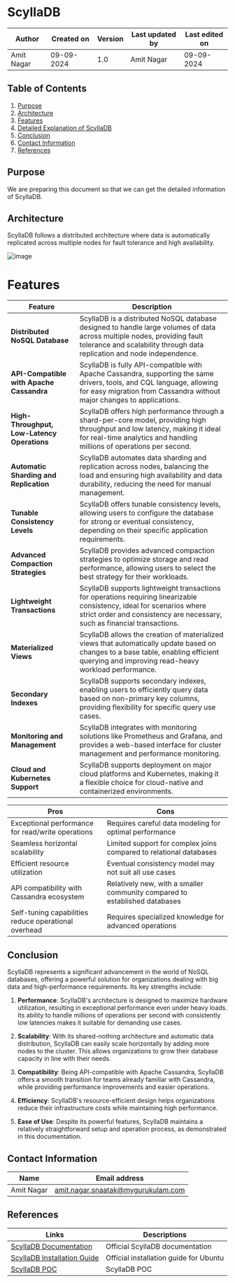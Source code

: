 # ScyllaDB 

| Author | Created on | Version | Last updated by | Last edited on |
|--------|------------|---------|----------------|----------------|
| Amit Nagar | 09-09-2024 | 1.0 | Amit Nagar | 09-09-2024 |

## Table of Contents

1. [Purpose](#purpose)
2. [Architecture](#architecture)
3. [Features](#features)
4. [Detailed Explanation of ScyllaDB](#detailed-explanation-of-scylladb)
5. [Conclusion](#conclusion)
6. [Contact Information](#contact-information)
7. [References](#references)
    

## Purpose

 We are preparing this document so that we can get the detailed information of ScyllaDB.


## Architecture

ScyllaDB follows a distributed architecture where data is automatically replicated across multiple nodes for fault tolerance and high availability.

![image](https://github.com/user-attachments/assets/e5de397e-6e63-4998-93e9-c15b25edaae6)

# Features

| **Feature**                         | **Description**                                                                                                                                                                                        |
|-------------------------------------|--------------------------------------------------------------------------------------------------------------------------------------------------------------------------------------------------------|
| **Distributed NoSQL Database**       | ScyllaDB is a distributed NoSQL database designed to handle large volumes of data across multiple nodes, providing fault tolerance and scalability through data replication and node independence.        |
| **API-Compatible with Apache Cassandra** | ScyllaDB is fully API-compatible with Apache Cassandra, supporting the same drivers, tools, and CQL language, allowing for easy migration from Cassandra without major changes to applications.          |
| **High-Throughput, Low-Latency Operations** | ScyllaDB offers high performance through a shard-per-core model, providing high throughput and low latency, making it ideal for real-time analytics and handling millions of operations per second.      |
| **Automatic Sharding and Replication** | ScyllaDB automates data sharding and replication across nodes, balancing the load and ensuring high availability and data durability, reducing the need for manual management.                          |
| **Tunable Consistency Levels**       | ScyllaDB offers tunable consistency levels, allowing users to configure the database for strong or eventual consistency, depending on their specific application requirements.                             |
| **Advanced Compaction Strategies**   | ScyllaDB provides advanced compaction strategies to optimize storage and read performance, allowing users to select the best strategy for their workloads.                                               |
| **Lightweight Transactions**         | ScyllaDB supports lightweight transactions for operations requiring linearizable consistency, ideal for scenarios where strict order and consistency are necessary, such as financial transactions.       |
| **Materialized Views**               | ScyllaDB allows the creation of materialized views that automatically update based on changes to a base table, enabling efficient querying and improving read-heavy workload performance.                |
| **Secondary Indexes**                | ScyllaDB supports secondary indexes, enabling users to efficiently query data based on non-primary key columns, providing flexibility for specific query use cases.                                      |
| **Monitoring and Management**        | ScyllaDB integrates with monitoring solutions like Prometheus and Grafana, and provides a web-based interface for cluster management and performance monitoring.                                         |
| **Cloud and Kubernetes Support**     | ScyllaDB supports deployment on major cloud platforms and Kubernetes, making it a flexible choice for cloud-native and containerized environments.                                                       |


| Pros                                         | Cons                                                 |
|----------------------------------------------|------------------------------------------------------|
| Exceptional performance for read/write operations | Requires careful data modeling for optimal performance |
| Seamless horizontal scalability              | Limited support for complex joins compared to relational databases |
| Efficient resource utilization               | Eventual consistency model may not suit all use cases |
| API compatibility with Cassandra ecosystem   | Relatively new, with a smaller community compared to established databases |
| Self-tuning capabilities reduce operational overhead | Requires specialized knowledge for advanced operations |



## Conclusion

ScyllaDB represents a significant advancement in the world of NoSQL databases, offering a powerful solution for organizations dealing with big data and high-performance requirements. Its key strengths include:

1. **Performance**: ScyllaDB's architecture is designed to maximize hardware utilization, resulting in exceptional performance even under heavy loads. Its ability to handle millions of operations per second with consistently low latencies makes it suitable for demanding use cases.

2. **Scalability**: With its shared-nothing architecture and automatic data distribution, ScyllaDB can easily scale horizontally by adding more nodes to the cluster. This allows organizations to grow their database capacity in line with their needs.

3. **Compatibility**: Being API-compatible with Apache Cassandra, ScyllaDB offers a smooth transition for teams already familiar with Cassandra, while providing performance improvements and easier operations.

4. **Efficiency**: ScyllaDB's resource-efficient design helps organizations reduce their infrastructure costs while maintaining high performance.

5. **Ease of Use**: Despite its powerful features, ScyllaDB maintains a relatively straightforward setup and operation process, as demonstrated in this documentation.

## Contact Information

| Name       | Email address     |
|------------|-------------------|
| Amit Nagar | amit.nagar.snaatak@mygurukulam.com |

## References
| Links                                                                                                                | Descriptions                                     |
|----------------------------------------------------------------------------------------------------------------------|--------------------------------------------------|
| [ScyllaDB Documentation](https://docs.scylladb.com/)                                                                  | Official ScyllaDB documentation                  |
| [ScyllaDB Installation Guide](https://docs.scylladb.com/stable/operating-scylla/procedures/install/install-ubuntu.html) | Official installation guide for Ubuntu           |
| [ScyllaDB POC](https://github.com/mygurukulam-p10/Documention/blob/main/OT%20MS%20Understanding/Scylla%20DB/Run%20ScyllaDB%20locally%20and%20POC/README.md) | ScyllaDB POC                                      |

